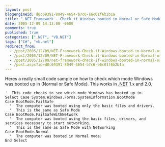 ```yaml
---
layout: post
blogengineid: d0c69391-8049-4654-b7c6-e6c01f6b2b1a
title: ".NET Framework - Check if Windows booted in Normal or Safe Mode"
date: 2005-12-09 14:13:00 -0600
comments: true
published: true
categories: [".NET", "VB.NET"]
tags: ["C#", "vb.net"]
redirect_from: 
  - /post/2005/12/09/NET-Framework-Check-if-Windows-booted-in-Normal-or-Safe-Mode.aspx
  - /post/2005/12/09/NET-Framework-Check-if-Windows-booted-in-Normal-or-Safe-Mode
  - /post/2005/12/09/net-framework-check-if-windows-booted-in-normal-or-safe-mode
  - /post.aspx?id=d0c69391-8049-4654-b7c6-e6c01f6b2b1a
---
```


Heres a really small code sample on how to check which mode Windows was booted up in (Normal or Safe Mode). This works in <a title=".NET" href="http://www.microsoft.com/net/" target="_blank">.NET</a> 1.x and 2.0.

```VB
'  This code checks to see which mode Windows has booted up in.  
Select Case System.Windows.Forms.SystemInformation.BootMode
Case BootMode.FailSafe
  '  The computer was booted using only the basic files and drivers.  
  '  This is the same as Safe Mode  
Case BootMode.FailSafeWithNetwork
  '  The computer was booted using the basic files, drivers, and services necessary to start networking.  
  '  This is the same as Safe Mode with Networking  
Case BootMode.Normal
  '  The computer was booted in Normal mode.  
End Select
```

